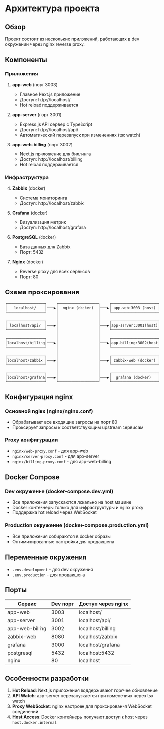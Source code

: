 # Архитектура проекта

## Обзор

Проект состоит из нескольких приложений, работающих в dev окружении через nginx reverse proxy.

## Компоненты

### Приложения

1. **app-web** (порт 3003)
   - Главное Next.js приложение
   - Доступ: http://localhost/
   - Hot reload поддерживается

2. **app-server** (порт 3001)
   - Express.js API сервер с TypeScript
   - Доступ: http://localhost/api/
   - Автоматический перезапуск при изменениях (tsx watch)

3. **app-web-billing** (порт 3002)
   - Next.js приложение для биллинга
   - Доступ: http://localhost/billing
   - Hot reload поддерживается

### Инфраструктура

4. **Zabbix** (docker)
   - Система мониторинга
   - Доступ: http://localhost/zabbix

5. **Grafana** (docker)
   - Визуализация метрик
   - Доступ: http://localhost/grafana

6. **PostgreSQL** (docker)
   - База данных для Zabbix
   - Порт: 5432

7. **Nginx** (docker)
   - Reverse proxy для всех сервисов
   - Порт: 80

## Схема проксирования

```
┌─────────────────┐    ┌──────────────────┐    ┌─────────────────────┐
│   localhost/    │───▶│  nginx (docker)  │───▶│ app-web:3003 (host) │
└─────────────────┘    │                  │    └─────────────────────┘
                       │                  │    
┌─────────────────┐    │                  │    ┌─────────────────────┐
│ localhost/api/  │───▶│                  │───▶│app-server:3001(host)│
└─────────────────┘    │                  │    └─────────────────────┘
                       │                  │    
┌─────────────────┐    │                  │    ┌─────────────────────┐
│localhost/billing│───▶│                  │───▶│app-billing:3002(host│
└─────────────────┘    │                  │    └─────────────────────┘
                       │                  │    
┌─────────────────┐    │                  │    ┌─────────────────────┐
│localhost/zabbix │───▶│                  │───▶│ zabbix-web (docker) │
└─────────────────┘    │                  │    └─────────────────────┘
                       │                  │    
┌─────────────────┐    │                  │    ┌─────────────────────┐
│localhost/grafana│───▶│                  │───▶│  grafana (docker)   │
└─────────────────┘    └──────────────────┘    └─────────────────────┘
```

## Конфигурация nginx

### Основной nginx (nginx/nginx.conf)
- Обрабатывает все входящие запросы на порт 80
- Проксирует запросы к соответствующим upstream сервисам

### Proxy конфигурации
- `nginx/web-proxy.conf` - для app-web
- `nginx/server-proxy.conf` - для app-server  
- `nginx/billing-proxy.conf` - для app-web-billing

## Docker Compose

### Dev окружение (docker-compose.dev.yml)
- Все приложения запускаются локально на host машине
- Docker контейнеры только для инфраструктуры и nginx proxy
- Поддержка hot reload через WebSocket

### Production окружение (docker-compose.production.yml)
- Все приложения собираются в docker образы
- Оптимизированные настройки для продакшена

## Переменные окружения

- `.env.development` - для dev окружения
- `.env.production` - для продакшена

## Порты

| Сервис | Dev порт | Доступ через nginx |
|--------|----------|-------------------|
| app-web | 3003 | localhost/ |
| app-server | 3001 | localhost/api/ |
| app-web-billing | 3002 | localhost/billing |
| zabbix-web | 8080 | localhost/zabbix |
| grafana | 3000 | localhost/grafana |
| postgresql | 5432 | localhost:5432 |
| nginx | 80 | localhost |

## Особенности разработки

1. **Hot Reload**: Next.js приложения поддерживают горячее обновление
2. **API Watch**: app-server перезапускается при изменениях через tsx watch
3. **Proxy WebSocket**: nginx настроен для проксирования WebSocket соединений
4. **Host Access**: Docker контейнеры получают доступ к host через `host.docker.internal`